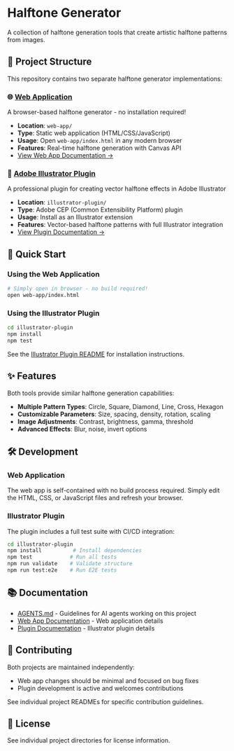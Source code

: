 # Halftone Generator

A collection of halftone generation tools that create artistic halftone patterns from images.

## 📁 Project Structure

This repository contains two separate halftone generator implementations:

### 🌐 [Web Application](./web-app/)
A browser-based halftone generator - no installation required!
- **Location**: `web-app/`
- **Type**: Static web application (HTML/CSS/JavaScript)
- **Usage**: Open `web-app/index.html` in any modern browser
- **Features**: Real-time halftone generation with Canvas API
- [View Web App Documentation →](./web-app/README.md)

### 🎨 [Adobe Illustrator Plugin](./illustrator-plugin/)
A professional plugin for creating vector halftone effects in Adobe Illustrator
- **Location**: `illustrator-plugin/`
- **Type**: Adobe CEP (Common Extensibility Platform) plugin
- **Usage**: Install as an Illustrator extension
- **Features**: Vector-based halftone patterns with full Illustrator integration
- [View Plugin Documentation →](./illustrator-plugin/README.md)

## 🚀 Quick Start

### Using the Web Application
```bash
# Simply open in browser - no build required!
open web-app/index.html
```

### Using the Illustrator Plugin
```bash
cd illustrator-plugin
npm install
npm test
```
See the [Illustrator Plugin README](./illustrator-plugin/README.md) for installation instructions.

## ✨ Features

Both tools provide similar halftone generation capabilities:

- **Multiple Pattern Types**: Circle, Square, Diamond, Line, Cross, Hexagon
- **Customizable Parameters**: Size, spacing, density, rotation, scaling
- **Image Adjustments**: Contrast, brightness, gamma, threshold
- **Advanced Effects**: Blur, noise, invert options

## 🛠️ Development

### Web Application
The web app is self-contained with no build process required. Simply edit the HTML, CSS, or JavaScript files and refresh your browser.

### Illustrator Plugin
The plugin includes a full test suite with CI/CD integration:

```bash
cd illustrator-plugin
npm install          # Install dependencies
npm test            # Run all tests
npm run validate    # Validate structure
npm run test:e2e    # Run E2E tests
```

## 📚 Documentation

- [AGENTS.md](./AGENTS.md) - Guidelines for AI agents working on this project
- [Web App Documentation](./web-app/README.md) - Web application details
- [Plugin Documentation](./illustrator-plugin/README.md) - Illustrator plugin details

## 🤝 Contributing

Both projects are maintained independently:
- Web app changes should be minimal and focused on bug fixes
- Plugin development is active and welcomes contributions

See individual project READMEs for specific contribution guidelines.

## 📄 License

See individual project directories for license information.